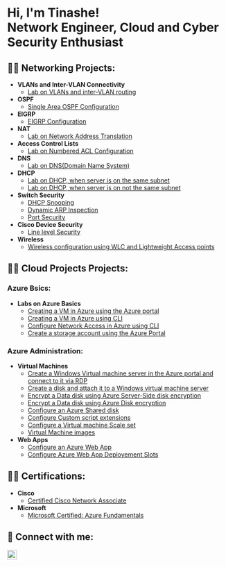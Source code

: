 <h1>Hi, I'm Tinashe! <br/>Network Engineer</a>, Cloud and</a> <a >Cyber Security Enthusiast</a></h1>

<h2>👨‍💻 Networking Projects:</h2>

- <b>VLANs and Inter-VLAN Connectivity </b>
  - [Lab on VLANs and inter-VLAN routing](https://github.com/tinasheeliashamandishe/Vlans-and-Inter-Vlan-Routing)
- <b>OSPF</b>
  - [Single Area OSPF Configuration](https://github.com/tinasheeliashamandishe/OSPF-Single-Area/tree/main)
- <b>EIGRP</b>
  - [EIGRP Configuration](https://github.com/tinasheeliashamandishe/eigrp)
- <b>NAT</b>
  - [Lab on Network Address Translation](https://github.com/tinasheeliashamandishe/NAT/tree/main)
- <b>Access Control Lists</b>
  - [Lab on Numbered ACL Configuration](https://github.com/tinasheeliashamandishe/acls)
- <b>DNS</b>
  - [Lab on DNS(Domain Name System)](https://github.com/tinasheeliashamandishe/dns)
- <b>DHCP</b>
  - [Lab on DHCP, when server is on the same subnet](https://github.com/tinasheeliashamandishe/dhcp-same-lan)
  - [Lab on DHCP, when server is on not the same subnet](https://github.com/tinasheeliashamandishe/dhcp-on-a-diffrent-server)
- <b>Switch Security</b>
  - [DHCP Snooping](https://github.com/tinasheeliashamandishe/dhcp-and-dai)
  - [Dynamic ARP Inspection](https://github.com/tinasheeliashamandishe/dai)
  - [Port Security](https://github.com/tinasheeliashamandishe/port-security)
- <b>Cisco Device Security</b>
  - [Line level Security](https://github.com/tinasheeliashamandishe/line-level-security)
- <b>Wireless</b>
  - [Wireless configuration using WLC and Lightweight Access points](https://github.com/tinasheeliashamandishe/Wireless-) <b><i></b></i>

 
<h2>👨‍💻 Cloud Projects Projects:</h2>

<h3> Azure Bsics:</h3>

- <b>Labs on Azure Basics</b>
  - [Creating a VM in Azure using the Azure portal](https://github.com/tinasheeliashamandishe/Creating-VMs-in-Azure)
  - [Creating a VM in Azure using CLI](https://github.com/tinasheeliashamandishe/Create-a-VM-in-Azure-using-CLI)
  - [Configure Network Access in Azure using CLI](https://github.com/tinasheeliashamandishe/Azure-Network-Access-CLI)
  - [Create a storage account using the Azure Portal](https://github.com/tinasheeliashamandishe/storage_blob)

<h3> Azure Administration:</h3>

- <b>Virtual Machines</b>
  - [Create a Windows Virtual machine server in the Azure portal and connect to it via RDP](https://github.com/tinasheeliashamandishe/portalVM)
  - [Create a disk and attach it to a Windows virtual machine server](https://github.com/tinasheeliashamandishe/vmDatadisk)
  - [Encrypt a Data disk using Azure Server-Side disk encryption](https://github.com/tinasheeliashamandishe/serverSideDiskencryption/tree/main)
  - [Encrypt a Data disk using Azure Disk encryption](https://github.com/tinasheeliashamandishe/azureDiskencryption)
  - [Configure an Azure Shared disk](https://github.com/tinasheeliashamandishe/azureShareddisk)
  - [Configure Custom script extensions](https://github.com/tinasheeliashamandishe/customScriptextension)
  - [Configure a Virtual machine Scale set](https://github.com/tinasheeliashamandishe/scaleSets)
  - [Virtual Machine images](https://github.com/tinasheeliashamandishe/virtual-machine-images)
- <b>Web Apps</b>
  - [Configure an Azure Web App](https://github.com/tinasheeliashamandishe/azure-web-app)
  - [Configure Azure Web App Deployement Slots](https://github.com/tinasheeliashamandishe/deployment-slots)
  
  
<h2> 👨‍💻 Certifications:</h2>

- <b>Cisco</b>
  - [Certified Cisco Network Associate](https://i.imgur.com/8nIJEKr.png)
- <b>Microsoft</b>
  - [Microsoft Certified: Azure Fundamentals](https://i.imgur.com/UU3M0JE.png)

<h2> 🤳 Connect with me:</h2>

[<img align="left" alt="JoshMadakor | LinkedIn" width="22px" src="https://cdn.jsdelivr.net/npm/simple-icons@v3/icons/linkedin.svg" />][linkedin]

[linkedin]: https://www.linkedin.com/in/tinashe-hamandishe-6368a628a


